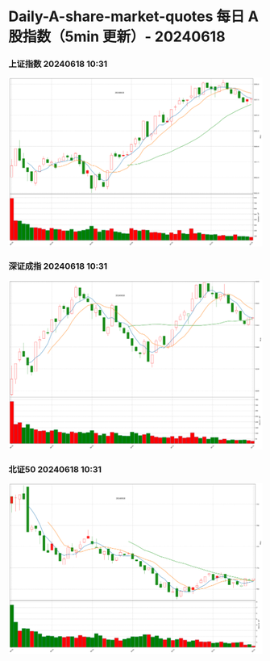 
# Daily-A-share-market-quotes 每日 A 股指数（5min 更新）- 20240618

### 上证指数 20240618 10:31
![](./fig/2024/6/20240618-sh000001.png)

### 深证成指 20240618 10:31
![](./fig/2024/6/20240618-sz399001.png)

### 北证50 20240618 10:31
![](./fig/2024/6/20240618-bj899050.png)
